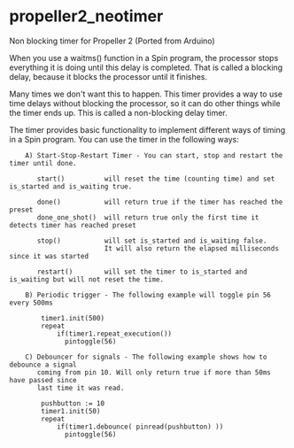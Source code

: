 # propeller2_neotimer
Non blocking timer for Propeller 2 (Ported from Arduino)

  When you use a waitms() function in a Spin program, the processor stops everything it is doing until this delay is completed.
  That is called a blocking delay, because it blocks the processor until it finishes.

  Many times we don't want this to happen. This timer provides a way to use time delays without blocking the processor, so it can do other things while the timer ends up.
  This is called a non-blocking delay timer.

  The timer provides basic functionality to implement different ways of timing in a Spin program.
  You can use the timer in the following ways:

        A) Start-Stop-Restart Timer - You can start, stop and restart the timer until done.

           start()          will reset the time (counting time) and set is_started and is_waiting true.
           
           done()           will return true if the timer has reached the preset
           done_one_shot()  will return true only the first time it detects timer has reached preset
           
           stop()           will set is_started and is_waiting false.
                            It will also return the elapsed milliseconds since it was started
                            
           restart()        will set the timer to is_started and is_waiting but will not reset the time.

        B) Periodic trigger - The following example will toggle pin 56 every 500ms
        
            timer1.init(500)
            repeat
                if(timer1.repeat_execution())
                  pintoggle(56)                  

        C) Debouncer for signals - The following example shows how to debounce a signal
           coming from pin 10. Will only return true if more than 50ms have passed since
           last time it was read.
           
            pushbutton := 10
            timer1.init(50)
            repeat
                if(timer1.debounce( pinread(pushbutton) ))
                  pintoggle(56)

